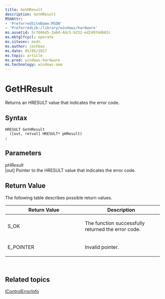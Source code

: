 ```yaml
---
title: GetHResult
description: GetHResult
MSHAttr:
- 'PreferredSiteName:MSDN'
- 'PreferredLib:/library/windows/hardware'
ms.assetid: 5c7606d5-3a6d-4dc5-b232-ed24974d662c
ms.mktglfcycl: operate
ms.sitesec: msdn
ms.author: joshbax
ms.date: 05/05/2017
ms.topic: article
ms.prod: windows-hardware
ms.technology: windows-oem
---
```


# GetHResult


Returns an HRESULT value that indicates the error code.

## Syntax


``` syntax
HRESULT GetHResult
  ([out, retval] HRESULT* pHResult)
;
```

## Parameters


<a href="" id="phresult"></a>*pHResult*  
\[out\] Pointer to the HRESULT value that indicates the error code.

## Return Value


The following table describes possible return values.

<table>
<colgroup>
<col width="50%" />
<col width="50%" />
</colgroup>
<thead>
<tr class="header">
<th>Return Value</th>
<th>Description</th>
</tr>
</thead>
<tbody>
<tr class="odd">
<td><p>S_OK</p></td>
<td><p>The function successfully returned the error code.</p></td>
</tr>
<tr class="even">
<td><p>E_POINTER</p></td>
<td><p>Invalid pointer.</p></td>
</tr>
</tbody>
</table>

 

## Related topics


[IControlErrorInfo](icontrolerrorinfo.md)

 

 







